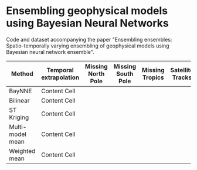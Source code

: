 # Ensembling geophysical models using Bayesian Neural Networks
Code and dataset accompanying the paper "Ensembling ensembles: Spatio-temporally varying ensembling of geophysical models using Bayesian neural network ensemble".

| Method        | Temporal extrapolation | Missing North Pole | Missing South Pole | Missing Tropics | Satellite Tracks | Small Features |
| ------------- | ---------------------- | ------------------ | ------------------ | --------------- | ---------------- | -------------- |
| BayNNE        | Content Cell           |                    |                    |                 |                  |                | 
| Bilinear      | Content Cell           |                    |                    |                 |                  |                |
| ST Kriging    | Content Cell           |                    |                    |                 |                  |                |
| Multi-model mean | Content Cell        |                    |                    |                 |                  |                |
| Weighted mean | Content Cell           |                    |                    |                 |                  |                |
